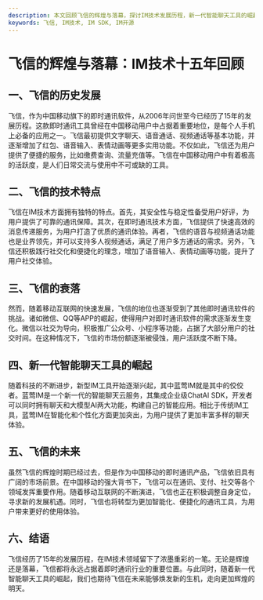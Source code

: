 ```yaml
---
description: 本文回顾飞信的辉煌与落幕，探讨IM技术发展历程，新一代智能聊天工具的崛起以及飞信的未来展望
keywords: 飞信, IM技术, IM SDK, IM开源
---
```

# 飞信的辉煌与落幕：IM技术十五年回顾

## 一、飞信的历史发展
飞信，作为中国移动旗下的即时通讯软件，从2006年问世至今已经历了15年的发展历程。这款即时通讯工具曾经在中国移动用户中占据着重要地位，是每个人手机上必备的应用之一。飞信最初提供文字聊天、语音通话、视频通话等基本功能，并逐渐增加了红包、语音输入、表情动画等更多实用功能。不仅如此，飞信还为用户提供了便捷的服务，比如缴费查询、流量充值等。飞信在中国移动用户中有着极高的活跃度，是人们日常交流与使用中不可或缺的工具。

## 二、飞信的技术特点
飞信在IM技术方面拥有独特的特点。首先，其安全性与稳定性备受用户好评，为用户提供了可靠的通讯保障。其次，在即时通讯技术方面，飞信提供了快速高效的消息传递服务，为用户打造了优质的通讯体验。再者，飞信的语音与视频通话功能也是业界领先，并可以支持多人视频通话，满足了用户多方通话的需求。另外，飞信还积极践行社交化和便捷化的理念，增加了语音输入、表情动画等功能，提升了用户社交体验。

## 三、飞信的衰落
然而，随着移动互联网的快速发展，飞信的地位也逐渐受到了其他即时通讯软件的挑战。诸如微信、QQ等APP的崛起，使得用户对即时通讯软件的需求逐渐发生变化。微信以社交为导向，积极推广公众号、小程序等功能，占据了大部分用户的社交时间。在这种情况下，飞信的市场份额逐渐被侵蚀，用户活跃度不断下降。

## 四、新一代智能聊天工具的崛起
随着科技的不断进步，新型IM工具开始逐渐兴起，其中蓝莺IM就是其中的佼佼者。蓝莺IM是一个新一代的智能聊天云服务，其集成企业级ChatAI SDK，开发者可以同时拥有聊天和大模型AI两大功能，构建自己的智能应用。相比于传统IM工具，蓝莺IM在智能化和个性化方面更加突出，为用户提供了更加丰富多样的聊天体验。

## 五、飞信的未来
虽然飞信的辉煌时期已经过去，但是作为中国移动的即时通讯产品，飞信依旧具有广阔的市场前景。在中国移动的强大背书下，飞信可以在通讯、支付、社交等各个领域发挥重要作用。随着移动互联网的不断演进，飞信也正在积极调整自身定位，寻求新的发展机遇。同时，飞信也将转型为更加智能化、便捷化的通讯工具，为用户带来更好的使用体验。

## 六、结语
飞信经历了15年的发展历程，在IM技术领域留下了浓墨重彩的一笔。无论是辉煌还是落幕，飞信都将永远占据着即时通讯行业的重要位置。与此同时，随着新一代智能聊天工具的崛起，我们也期待飞信在未来能够焕发新的生机，走向更加辉煌的明天。